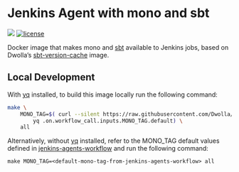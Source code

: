 # Jenkins Agent with mono and sbt

[![](https://images.microbadger.com/badges/image/dwolla/jenkins-agent-mono-sbt.svg)](https://microbadger.com/images/dwolla/jenkins-agent-mono-sbt)
[![license](https://img.shields.io/github/license/dwolla/jenkins-agent-docker-mono-sbt.svg?style=flat-square)](https://github.com/Dwolla/jenkins-agent-docker-mono-sbt/blob/master/LICENSE)

Docker image that makes mono and [sbt](http://scala-sbt.org/) available to Jenkins jobs, based on Dwolla’s [sbt-version-cache](https://github.com/Dwolla/docker-sbt-version-cache) image.

## Local Development

With [yq](https://kislyuk.github.io/yq/) installed, to build this image locally run the following command:

```bash
make \
    MONO_TAG=$( curl --silent https://raw.githubusercontent.com/Dwolla/jenkins-agents-workflow/main/.github/workflows/build-docker-image.yml | \
        yq .on.workflow_call.inputs.MONO_TAG.default) \
    all
```

Alternatively, without [yq](https://kislyuk.github.io/yq/) installed, refer to the MONO_TAG default values defined in [jenkins-agents-workflow](https://github.com/Dwolla/jenkins-agents-workflow/blob/main/.github/workflows/build-docker-image.yml) and run the following command:

`make MONO_TAG=<default-mono-tag-from-jenkins-agents-workflow> all`